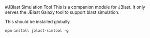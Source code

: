 #JBlast Simulation Tool
This is	a companion module for JBlast.  It only serves the JBlast Galaxy tool to support blast simulation.

This should be installed globally.
```
npm install jblast-simtool -g 
```


